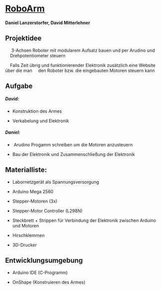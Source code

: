 # <u>RoboArm</u>

#### Daniel Lanzerstorfer, David Mitterlehner

## Projektidee

     3-Achsen Roboter mit modularem Aufsatz bauen und per Arudino und     Drehpotentiometer steuern

    Falls Zeit übrig und funktionierender Elektronik zusätzlich eine Website über die man     den Roboter  bzw. die eingebauten Motoren steuern kann

## Aufgabe

##### David:

- Konstruktion des Armes

- Verkabelung und Elektronik 

##### Daniel:

-  Arudino Progamm schreiben um die Motoren anzusteuern

- Bau der Elektronik und Zusammenschließung der Elektronik

## Materialliste:

- Labornetzgerät als Spannungsversorgung

- Arduino Mega 2560 

- Stepper-Motoren (3x)

- Stepper-Motor Controller (L298N)

- Steckbrett + Strippen für Verbindung der Elektronik zwischen Arduino und Motoren

- Hirschklemmen

- 3D-Drucker 

## Entwicklungsumgebung

- Arduino IDE (C-Programm)

- OnShape (Konstruieren des Armes)
